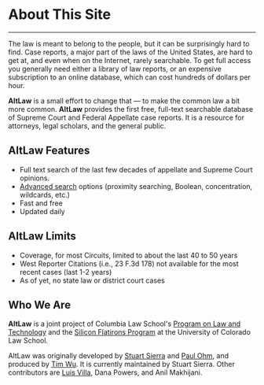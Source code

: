 # About This Site
---

The law is meant to belong to the people, but it can be surprisingly
hard to find.  Case reports, a major part of the laws of the United
States, are hard to get at, and even when on the Internet, rarely
searchable. To get full access you generally need either a library of
law reports, or an expensive subscription to an online database, which
can cost hundreds of dollars per hour.

**AltLaw** is a small effort to change that &mdash; to make the common law a
bit more common. **AltLaw** provides the first free, full-text
searchable database of Supreme Court and Federal Appellate case
reports. It is a resource for attorneys, legal scholars, and the
general public.

## AltLaw Features

* Full text search of the last few decades of appellate and Supreme Court opinions.
* [Advanced search](/v1/search/advanced) options (proximity searching, Boolean, concentration, wildcards, etc.)
* Fast and free
* Updated daily

## AltLaw Limits

* Coverage, for most Circuits, limited to about the last 40 to 50 years
* West Reporter Citations (i.e., 23 F.3d 178) not available for the most recent cases (last 1-2 years)
* As of yet, no state law or district court cases

## Who We Are

**AltLaw** is a joint project of Columbia Law School's [Program on Law
and Technology](http://columbialawtech.org/) and the [Silicon
Flatirons Program](http://silicon-flatirons.org/) at the University
of Colorado Law School.  

AltLaw was originally developed by
[Stuart Sierra](http://stuartsierra.com/) and
[Paul Ohm](http://paulohm.com/),
and produced by [Tim Wu](http://timwu.org/).  It is currently
maintained by Stuart Sierra.  Other contributors are [Luis
Villa](http://tieguy.org/), Dana Powers, and Anil Makhijani.
